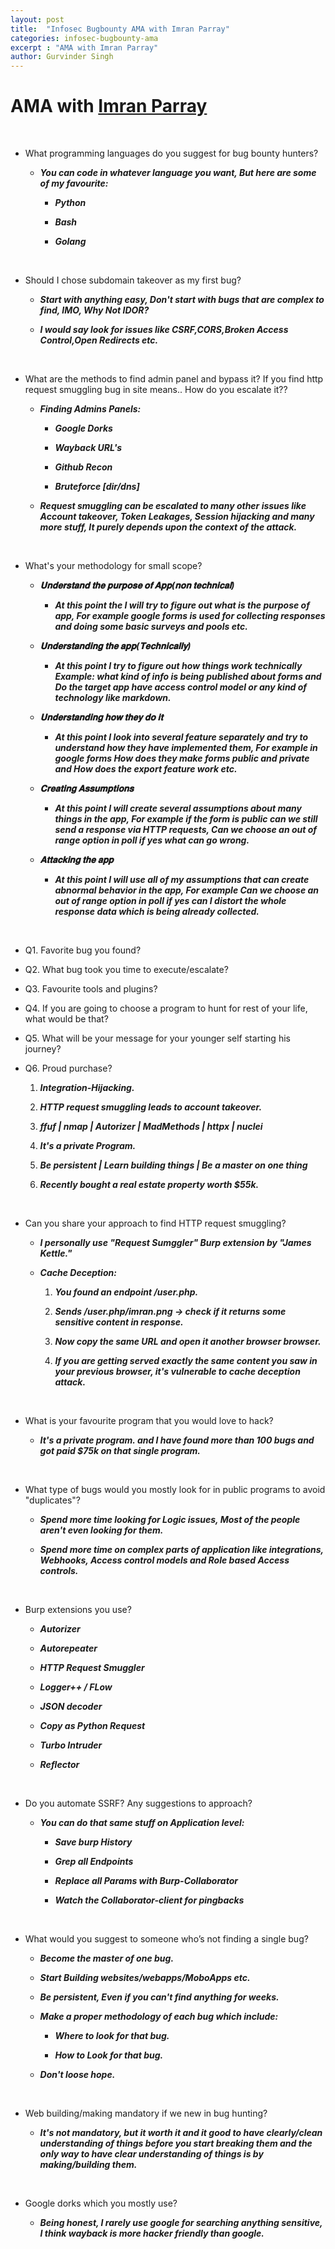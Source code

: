 ```yaml
---
layout: post
title:  "Infosec Bugbounty AMA with Imran Parray"
categories: infosec-bugbounty-ama
excerpt : "AMA with Imran Parray"
author: Gurvinder Singh
---
```


# AMA with [Imran Parray](https://twitter.com/imranparray101)

<br>

 - What programming languages do you suggest for bug bounty hunters?

   - ***You can code in whatever language you want, But here are some of my favourite:***

     - ***Python*** 

     - ***Bash***

     - ***Golang***

<br>

 - Should I chose subdomain takeover as my first bug?

   - ***Start with anything easy, Don't start with bugs that are complex to find, IMO, Why Not IDOR?***

   - ***I would say look for issues like CSRF,CORS,Broken Access Control,Open Redirects etc.***

<br>

 - What are the methods to find admin panel and bypass it? If you find http request smuggling bug in site means.. How do you escalate it??

   - ***Finding Admins Panels:***

     - ***Google Dorks***

     - ***Wayback URL's***

     - ***Github Recon***

     - ***Bruteforce [dir/dns]***

   - ***Request smuggling can be escalated to many other issues like Account takeover, Token Leakages, Session hijacking and many more stuff, It purely depends upon the context of the attack.***

<br>

 - What's your methodology for small scope?

   - ***𝐔𝐧𝐝𝐞𝐫𝐬𝐭𝐚𝐧𝐝 𝐭𝐡𝐞 𝐩𝐮𝐫𝐩𝐨𝐬𝐞 𝐨𝐟 𝐀𝐩𝐩(𝐧𝐨𝐧 𝐭𝐞𝐜𝐡𝐧𝐢𝐜𝐚𝐥)***

     - ***At this point the I will try to figure out what is the purpose of app, For example google forms is used for collecting responses and doing some basic surveys and pools etc.***

   - ***𝐔𝐧𝐝𝐞𝐫𝐬𝐭𝐚𝐧𝐝𝐢𝐧𝐠 𝐭𝐡𝐞 𝐚𝐩𝐩(𝐓𝐞𝐜𝐡𝐧𝐢𝐜𝐚𝐥𝐥𝐲)***

     - ***At this point I try to figure out how things work technically Example: what kind of info is being published about forms and Do the target app have access control model or any kind of technology like markdown.***

   - ***𝐔𝐧𝐝𝐞𝐫𝐬𝐭𝐚𝐧𝐝𝐢𝐧𝐠 𝐡𝐨𝐰 𝐭𝐡𝐞𝐲 𝐝𝐨 𝐢𝐭***

     - ***At this point I look into several feature separately and try to understand how they have implemented them, For example in google forms How does they make forms public and private and How does the export feature work etc.***

   - ***𝐂𝐫𝐞𝐚𝐭𝐢𝐧𝐠 𝐀𝐬𝐬𝐮𝐦𝐩𝐭𝐢𝐨𝐧𝐬***

     - ***At this point I will create several assumptions about many things in the app, For example if the form is public can we still send a response via HTTP requests, Can we choose an out of range option in poll if yes what can go wrong.***

   - ***𝐀𝐭𝐭𝐚𝐜𝐤𝐢𝐧𝐠 𝐭𝐡𝐞 𝐚𝐩𝐩***

     - ***At this point I will use all of my assumptions that can create abnormal behavior in the app, For example Can we choose an out of range option in poll if yes can I distort the whole response data which is being already collected.***

<br>

 - Q1. Favorite bug you found?

 - Q2. What bug took you time to execute/escalate?

 - Q3. Favourite tools and plugins?

 - Q4. If you are going to choose a program to hunt for rest of your life, what would be that?

 - Q5. What will be your message for your younger self starting his journey?

 - Q6. Proud purchase?

   1. ***Integration-Hijacking.*** 

   2. ***HTTP request smuggling leads to account takeover.***

   3. ***ffuf | nmap | Autorizer | MadMethods | httpx | nuclei***

   4. ***It's a private Program.***

   5. ***Be persistent | Learn building things | Be a master on one thing***

   6. ***Recently bought a real estate property worth $55k.***

<br>

 - Can you share your approach to find HTTP request smuggling?

   - ***I personally use "Request Sumggler" Burp extension by "James Kettle."***

   - ***Cache Deception:***

	   1. ***You found an endpoint /user.php.***

	   2. ***Sends /user.php/imran.png -> check if it returns some sensitive content in response.***

	   3. ***Now copy the same URL and open it another browser browser.***

	   4. ***If you are getting served exactly the same content you saw in your previous browser, it's vulnerable to cache deception attack.***

<br>

 - What is your favourite program that you would love to hack?

   - ***It's a private program. and I have found more than 100 bugs and got paid $75k on that single program.***

<br>

 - What type of bugs would you mostly look for in public programs to avoid "duplicates"?

   - ***Spend more time looking for Logic issues, Most of the people aren't even looking for them.***

   - ***Spend more time on complex parts of application like integrations, Webhooks, Access control models and Role based Access controls.***

<br>

 - Burp extensions you use?

   - ***Autorizer***

   - ***Autorepeater***

   - ***HTTP Request Smuggler***

   - ***Logger++ / FLow***

   - ***JSON decoder***

   - ***Copy as Python Request***

   - ***Turbo Intruder***

   - ***Reflector***

<br>

 - Do you automate SSRF? Any suggestions to approach?

   - ***You can do that same stuff on Application level:***

     - ***Save burp History***

     - ***Grep all Endpoints***

     - ***Replace all Params with Burp-Collaborator***

     - ***Watch the Collaborator-client for pingbacks***

<br>

 - What would you suggest to someone who’s not finding a single bug?

   - ***Become the master of one bug.***

   - ***Start Building websites/webapps/MoboApps etc.***

   - ***Be persistent, Even if you can't find anything for weeks.***

   - ***Make a proper methodology of each bug which include:***

     - ***Where to look for that bug.***

     - ***How to Look for that bug.***

   - ***Don't loose hope.***

<br>

 - Web building/making mandatory if we new in bug hunting?

   - ***It's not mandatory, but it worth it and it good to have clearly/clean understanding of things before you start breaking them and the only way to have clear understanding of things is by making/building them.***

<br>

 - Google dorks which you mostly use?

   - ***Being honest, I rarely use google for searching anything sensitive, I think wayback is more hacker friendly than google.*** 

